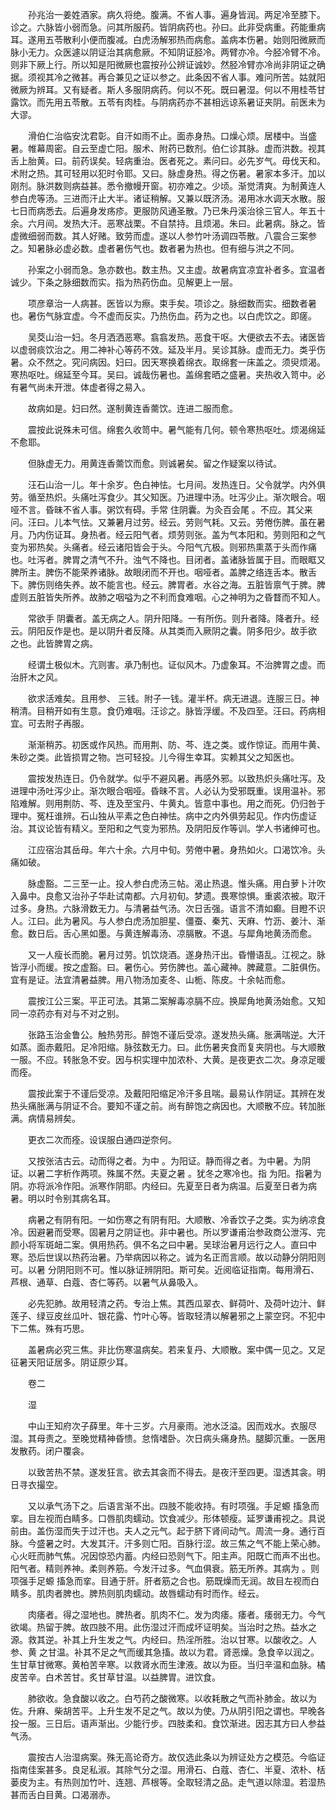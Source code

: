 <!-- { "loadSidebar": true } -->
　　孙兆治一姜姓酒家。病久将绝。腹满。不省人事。遍身皆润。两足冷至膝下。诊之。六脉皆小弱而急。问其所服药。皆阴病药也。孙曰。此非受病重。药能重病耳。遂用五苓散利小便而腹减。白虎汤解邪热而病愈。盖病本伤暑。始则阳微厥而脉小无力。众医遽以阴证治其病愈厥。不知阴证胫冷。两臂亦冷。今胫冷臂不冷。则非下厥上行。所以知是阳微厥也震按孙公辨证诚妙。然胫冷臂亦冷尚非阴证之确据。须视其冷之微甚。再合兼见之证以参之。此条因不省人事。难问所苦。姑就阳微厥为辨耳。又有疑者。斯人多服阴病药。何以不死。既曰暑湿。何以不用桂苓甘露饮。而先用五苓散。五苓有肉桂。与阴病药亦不甚相远谅系暑证夹阴。前医未为大谬。

　　滑伯仁治临安沈君彰。自汗如雨不止。面赤身热。口燥心烦。居楼中。当盛暑。帷幕周密。自云至虚亡阳。服术、附药已数剂。伯仁诊其脉。虚而洪数。视其舌上胎黄。曰。前药误矣。轻病重治。医者死之。素问曰。必先岁气。毋伐天和。术附之热。其可轻用以犯时令耶。又曰。脉虚身热。得之伤暑。暑家本多汗。加以刚剂。脉洪数则病益甚。悉令撤幔开窗。初亦难之。少顷。渐觉清爽。为制黄连人参白虎等汤。三进而汗止大半。诸证稍解。又兼以既济汤。渴用冰水调天水散。服七日而病悉去。后遍身发疡疹。更服防风通圣散。乃已朱丹溪治徐三官人。年五十余。六月间。发热大汗。恶寒战栗。不自禁持。且烦渴。朱曰。此暑病。脉之。皆虚微细弱而数。其人好赌。致劳而虚。遂以人参竹叶汤调四苓散。八震合三案参之。知暑脉必虚必数。虚者暑伤气也。数者暑为热也。但有细与洪之不同。

　　孙案之小弱而急。急亦数也。数主热。又主虚。故暑病宜凉宜补者多。宜温者诚少。下条之脉细数而实。指为热药伤血。见解更上一层。

　　项彦章治一人病甚。医皆以为瘵。束手矣。项诊之。脉细数而实。细数者暑也。暑伤气脉宜虚。今不虚而反实。乃热伤血。药为之也。以白虎饮之。即瘥。

　　吴茭山治一妇。冬月洒洒恶寒。翕翕发热。恶食干呕。大便欲去不去。诸医皆以虚弱痰饮治之。用二神补心等药不效。延及半月。吴诊其脉。虚而无力。类乎伤暑。众不然之。究问病因。妇曰。因天寒换着绵衣。取绵套一床盖之。须臾烦渴。寒热呕吐。绵延至今耳。吴曰。诚哉伤暑也。盖绵套晒之盛暑。夹热收入笥中。必有暑气尚未开泄。体虚者得之易入。

　　故病如是。妇曰然。遂制黄连香薷饮。连进二服而愈。

　　震按此说殊未可信。绵套久收笥中。暑气能有几何。顿令寒热呕吐。烦渴绵延不愈耶。

　　但脉虚无力。用黄连香薷饮而愈。则诚暑矣。留之作疑案以待试。

　　汪石山治一儿。年十余岁。色白神怯。七月间。发热连日。父令就学。内外俱劳。循至热炽。头痛吐泻食少。其父知医。乃进理中汤。吐泻少止。渐次眼合。咽哑不言。昏昧不省人事。粥饮有碍。手常 住阴囊。为灸百会尾 。不应。其父来问。汪曰。儿本气怯。又兼暑月过劳。经云。劳则气耗。又云。劳倦伤脾。虽在暑月。乃内伤证耳。身热者。经云阳气者。烦劳则张。盖为气本阳和。劳则阳和之气变为邪热矣。头痛者。经云诸阳皆会于头。今阳气亢极。则邪热熏蒸于头而作痛也。吐泻者。脾胃之清气不升。浊气不降也。目闭者。盖诸脉皆属于目。而眼眶又脾所主。脾伤不能荣养诸脉。故眼闭而不开也。咽哑者。盖脾之络连舌本。散舌下。脾伤则络失养。故不能言也。经云。脾胃者。水谷之海。五脏皆禀气于脾。脾虚则五脏皆失所养。故肺之咽嗌为之不利而食难咽。心之神明为之昏瞀而不知人。

　　常欲手 阴囊者。盖无病之人。阴升阳降。一有所伤。则升者降。降者升。经云。阴阳反作是也。是以阴升者反降。从其类而入厥阴之囊。阴多阳少。故手欲 之也。此皆脾胃之病。

　　经谓土极似木。亢则害。承乃制也。证似风木。乃虚象耳。不治脾胃之虚。而治肝木之风。

　　欲求活难矣。且用参、 三钱。附子一钱。灌半杯。病无进退。连服三日。神稍清。目稍开如有生意。食仍难咽。汪诊之。脉皆浮缓。不及四至。汪曰。药病相宜。可去附子再服。

　　渐渐稍苏。初医或作风热。而用荆、防、芩、连之类。或作惊证。而用牛黄、朱砂之类。此皆损胃之物。岂可轻投。儿今得生幸耳。实赖其父之知医也。

　　震按发热连日。仍令就学。似乎不避风暑。再感外邪。以致热炽头痛吐泻。及进理中汤吐泻少止。渐次眼合咽哑。昏昧不言。人必认为受邪既重。误用温补。邪陷难解。则用荆防、芩、连及至宝丹、牛黄丸。皆意中事也。用之而死。仍归咎于理中。冤枉谁辨。石山独从平素之色白神怯。病中之内外俱劳起见。作内伤虚证治。其议论皆有精义。至阳和之气变为邪热。及阴阳反作等训。学人书诸绅可也。

　　江应宿治其岳母。年六十余。六月中旬。劳倦中暑。身热如火。口渴饮冷。头痛如破。

　　脉虚豁。二三至一止。投人参白虎汤三帖。渴止热退。惟头痛。用白萝卜汁吹入鼻中。良愈又治孙子华赴试南都。六月初旬。梦遗。畏寒惊惧。重裘浓被。取汗过多。身热。六脉滑数无力。与清暑益气汤。次日舌强。语言不清如癫。目瞪不识人。江曰。此为暑风。与人参白虎汤加胆星、僵蚕、秦艽、天麻、竹沥、姜汁、渐愈。数日后。舌心黑如墨。与黄连解毒汤、凉膈散。不退。与犀角地黄汤而愈。

　　又一人瘦长而脆。暑月过劳。饥饮烧酒。遂身热汗出。昏懵语乱。江视之。脉皆浮小而缓。按之虚豁。曰。暑伤心。劳伤脾也。盖心藏神。脾藏意。二脏俱伤。宜有是证。法宜清暑益脾。用八物汤加麦冬、山栀、陈皮。十余帖而愈。

　　震按江公三案。平正可法。其第二案解毒凉膈不应。换犀角地黄汤始愈。又知同一凉药亦有对与不对之别。

　　张路玉治金鲁公。触热劳形。醉饱不谨后受凉。遂发热头痛。胀满喘逆。大汗如蒸。面赤戴阳。足冷阳缩。脉弦数无力。曰。此伤暑夹食而复夹阴也。与大顺散一服。不应。转胀急不安。因与枳实理中加浓朴、大黄。是夜更衣二次。身凉足暖而痊。

　　震按此案于不谨后受凉。及戴阳阳缩足冷汗多且喘。最易认作阴证。其辨在发热头痛胀满与阴证不合。要知不谨之前。尚有醉饱之病因也。大顺散不应。转加胀满。病情易辨矣。

　　更衣二次而痊。设误服白通四逆奈何。

　　又按张洁古云。动而得之者。为中 。为阳证。静而得之者。为中暑。为阴证。以暑二字析作两项。殊属不然。夫夏之暑 。犹冬之寒冷也。指 为阳。指暑为阴。亦将派冷作阳。派寒作阴耶。内经曰。先夏至日者为病温。后夏至日者为病暑。明以时令别其病名耳。

　　病暑之有阴有阳。一如伤寒之有阴有阳。大顺散、冷香饮子之类。实为纳凉食冷。因避暑而受寒。固暑月之阴证也。非中暑也。所以罗谦甫治参政商公泄泻、完颜小将军斑衄二案。俱用热药。俱不名之曰中暑。吴球治暑月远行之人。直曰中寒。恐后世误以热药治暑。乃举病因以称之。诚为名正而言顺。故以动静分阴阳则可。以暑 分阴阳则不可。惟以脉证辨阴阳。斯可矣。近阅临证指南。每用滑石、芦根、通草、白蔻、杏仁等药。以暑气从鼻吸入。

　　必先犯肺。故用轻清之药。专治上焦。其西瓜翠衣、鲜荷叶、及荷叶边汁、鲜莲子、绿豆皮丝瓜叶、银花露、竹叶心等。皆取轻清以解暑邪之上蒙空窍。不犯中下二焦。殊有巧思。

　　盖暑病必究三焦。非比伤寒温病矣。若来复丹、大顺散。案中偶一见之。又足征暑天阳证居多。阴证原少耳。

　　卷二

　　湿

　　中山王知府次子薛里。年十三岁。六月豪雨。池水泛溢。因而戏水。衣服尽湿。其母责之。至晚觉精神昏愦。怠惰嗜卧。次日病头痛身热。腿脚沉重。一医用发散药。闭户覆衾。

　　以致苦热不禁。遂发狂言。欲去其衾而不得去。是夜汗至四更。湿透其衾。明日寻衣撮空。

　　又以承气汤下之。后语言渐不出。四肢不能收持。有时项强。手足螈 搐急而挛。目左视而白睛多。口唇肌肉蠕动。饮食减少。形体顿瘦。延罗谦甫视之。具说前由。盖伤湿而失于过汗也。夫人之元气。起于脐下肾间动气。周流一身。通行百脉。今盛暑之时。大发其汗。汗多则亡阳。百脉行涩。故三焦之气不能上荣心肺。心火旺而肺气焦。况因惊恐内蓄。内经曰恐则气下。阳主声。阳既亡而声不出也。阳气者。精则养神。柔则养筋。今发汗过多。气血俱衰。筋无所养。其病为 。则项强手足螈 搐急而挛。目通于肝。肝者筋之合也。筋既燥而无润。故目左视而白睛多。肌肉者脾也。脾热则肌肉蠕动。故唇蠕动有时而作。经云。

　　肉痿者。得之湿地也。脾热者。肌肉不仁。发为肉痿。痿者。痿弱无力。今气欲竭。热留于脾。故四肢不用。此伤湿过汗而成坏证明矣。当治时之热。益水之源。救其逆。补其上升生发之气。内经曰。热淫所胜。治以甘寒。以酸收之。人参、黄 之甘温。补其不足之气而缓其急搐。故以为君。肾恶燥。急食辛以润之。生甘草甘微寒。黄柏苦辛寒。以救肾水而生津液。故以为臣。当归辛温和血脉。橘皮苦辛。白术苦甘。炙甘草甘温。以益脾胃。进饮食。

　　肺欲收。急食酸以收之。白芍药之酸微寒。以收耗散之气而补肺金。故以为佐。升麻、柴胡苦平。上升生发不足之气。故以为使。乃从阴引阳之谓也。早晚各投一服。三日后。语声渐出。少能行步。四肢柔和。食饮渐进。因志其方曰人参益气汤。

　　震按古人治湿病案。殊无高论奇方。故仅选此条以为辨证处方之模范。今临证指南佳案甚多。良足私淑。其除气分之湿。用滑石、白蔻、杏仁、半夏、浓朴、栝蒌皮为主。有热则加竹叶、连翘、芦根等。全取轻清之品。走气道以除湿。若湿热甚而舌白目黄。口渴溺赤。

